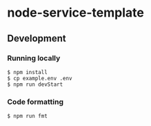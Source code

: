 # node-service-template

## Development

### Running locally

```
$ npm install
$ cp example.env .env
$ npm run devStart
```

### Code formatting

```
$ npm run fmt
```

